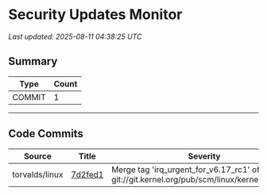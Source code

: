 # Security Updates Monitor

*Last updated: 2025-08-11 04:38:25 UTC*

## Summary
| Type | Count |
|------|-------|
| COMMIT | 1 |

---

## Code Commits

| Source | Title | Severity | Date |
|--------|-------|----------|------|
| torvalds/linux | [7d2fed1](https://github.com/torvalds/linux/commit/7d2fed1f3ce46f7b161e33626b2cffedfa21767f) | Merge tag 'irq_urgent_for_v6.17_rc1' of git://git.kernel.org/pub/scm/linux/kernel/git/tip/tip | 2025-08-10 |

